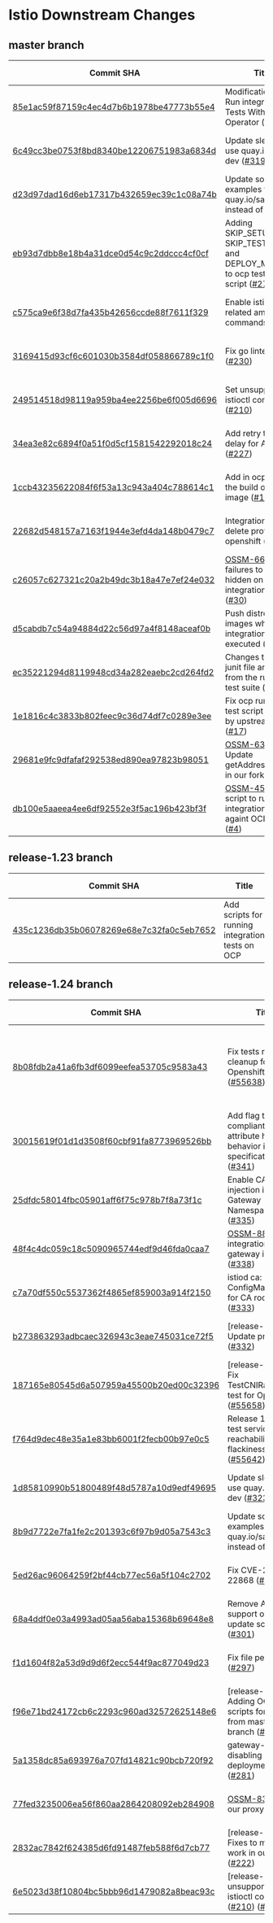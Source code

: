 # Istio Downstream Changes
## master branch
| Commit SHA | Title | Upstream PR | Comment | Date | Author |
| --- | --- | --- | --- | --- |--- |
| [85e1ac59f87159c4ec4d7b6b1978be47773b55e4](https://github.com/openshift-service-mesh/istio/commit/85e1ac59f87159c4ec4d7b6b1978be47773b55e4) | Modifications to Run integration Tests With Sail Operator ([#300](https://github.com/openshift-service-mesh/istio/issues/300)) |  |  | 2025-04-08 09:24:07 +0200 | Cansin Tartici |
| [6c49cc3be0753f8bd8340be12206751983a6834d](https://github.com/openshift-service-mesh/istio/commit/6c49cc3be0753f8bd8340be12206751983a6834d) | Update sleep to use quay.io/sail-dev ([#319](https://github.com/openshift-service-mesh/istio/issues/319)) |  |  | 2025-03-21 07:15:17 -0400 | Nick Fox |
| [d23d97dad16d6eb17317b432659ec39c1c08a74b](https://github.com/openshift-service-mesh/istio/commit/d23d97dad16d6eb17317b432659ec39c1c08a74b) | Update some examples to use quay.io/sail-dev instead of docker |  |  | 2025-03-10 15:32:01 -0400 | Nick Fox |
| [eb93d7dbb8e18b4a31dce0d54c9c2ddccc4cf0cf](https://github.com/openshift-service-mesh/istio/commit/eb93d7dbb8e18b4a31dce0d54c9c2ddccc4cf0cf) | Adding SKIP_SETUP SKIP_TEST_RUN and DEPLOY_METALLB to ocp test run script ([#279](https://github.com/openshift-service-mesh/istio/issues/279)) |  |  | 2025-02-11 11:15:15 +0100 | Francisco Herrera |
| [c575ca9e6f38d7fa435b42656ccde88f7611f329](https://github.com/openshift-service-mesh/istio/commit/c575ca9e6f38d7fa435b42656ccde88f7611f329) | Enable istioctl related ambient commands |  |  | 2025-01-24 10:10:12 +0100 | bmangoen |
| [3169415d93cf6c601030b3584df058866789c1f0](https://github.com/openshift-service-mesh/istio/commit/3169415d93cf6c601030b3584df058866789c1f0) | Fix go linter errors ([#230](https://github.com/openshift-service-mesh/istio/issues/230)) |  |  | 2024-12-11 15:01:25 +0100 | Brian Mangoenpawiro |
| [249514518d98119a959ba4ee2256be6f005d6696](https://github.com/openshift-service-mesh/istio/commit/249514518d98119a959ba4ee2256be6f005d6696) | Set unsupported istioctl commands ([#210](https://github.com/openshift-service-mesh/istio/issues/210)) |  |  | 2024-12-10 16:28:39 +0100 | Brian Mangoenpawiro |
| [34ea3e82c6894f0a51f0d5cf1581542292018c24](https://github.com/openshift-service-mesh/istio/commit/34ea3e82c6894f0a51f0d5cf1581542292018c24) | Add retry timeouts delay for AWS LB ([#227](https://github.com/openshift-service-mesh/istio/issues/227)) |  |  | 2024-12-10 15:25:26 +0100 | Brian Mangoenpawiro |
| [1ccb43235622084f6f53a13c943a404c788614c1](https://github.com/openshift-service-mesh/istio/commit/1ccb43235622084f6f53a13c943a404c788614c1) | Add in ocp setup the build of ztunnel image ([#142](https://github.com/openshift-service-mesh/istio/issues/142)) |  |  | 2024-09-12 14:05:26 +0200 | Francisco Herrera |
| [22682d548157a7163f1944e3efd4da148b0479c7](https://github.com/openshift-service-mesh/istio/commit/22682d548157a7163f1944e3efd4da148b0479c7) | Integration test run: delete profile openshift ([#137](https://github.com/openshift-service-mesh/istio/issues/137)) |  |  | 2024-09-09 13:34:19 +0200 | Francisco Herrera |
| [c26057c627321c20a2b49dc3b18a47e7ef24e032](https://github.com/openshift-service-mesh/istio/commit/c26057c627321c20a2b49dc3b18a47e7ef24e032) | [OSSM-6600](https://issues.redhat.com/browse/OSSM-6600) Avoid failures to be hidden on integration test ([#30](https://github.com/openshift-service-mesh/istio/issues/30)) |  |  | 2024-07-18 12:58:40 +0200 | Francisco Herrera |
| [d5cabdb7c54a94884d22c56d97a4f8148aceaf0b](https://github.com/openshift-service-mesh/istio/commit/d5cabdb7c54a94884d22c56d97a4f8148aceaf0b) | Push distroless images when helm integration test are executed ([#27](https://github.com/openshift-service-mesh/istio/issues/27)) |  |  | 2024-05-22 18:29:01 +0200 | Francisco Herrera |
| [ec35221294d8119948cd34a282eaebc2cd264fd2](https://github.com/openshift-service-mesh/istio/commit/ec35221294d8119948cd34a282eaebc2cd264fd2) | Changes to report junit file and results from the running test suite ([#15](https://github.com/openshift-service-mesh/istio/issues/15)) |  |  | 2024-05-14 13:54:50 +0200 | Francisco Herrera |
| [1e1816c4c3833b802feec9c36d74df7c0289e3ee](https://github.com/openshift-service-mesh/istio/commit/1e1816c4c3833b802feec9c36d74df7c0289e3ee) | Fix ocp running test script affected by upstream test ([#17](https://github.com/openshift-service-mesh/istio/issues/17)) |  |  | 2024-05-10 15:12:57 +0200 | Francisco Herrera |
| [29681e9fc9dfafaf292538ed890ea97823b98051](https://github.com/openshift-service-mesh/istio/commit/29681e9fc9dfafaf292538ed890ea97823b98051) | [OSSM-6313](https://issues.redhat.com/browse/OSSM-6313) Update getAddressTimeout in our fork ([#12](https://github.com/openshift-service-mesh/istio/issues/12)) |  |  | 2024-05-08 17:22:43 +0200 | Francisco Herrera |
| [db100e5aaeea4ee6df92552e3f5ac196b423bf3f](https://github.com/openshift-service-mesh/istio/commit/db100e5aaeea4ee6df92552e3f5ac196b423bf3f) | [OSSM-4505](https://issues.redhat.com/browse/OSSM-4505) Add script to run integration test againt OCP cluster ([#4](https://github.com/openshift-service-mesh/istio/issues/4)) |  |  | 2024-04-26 13:40:16 +0200 | Francisco Herrera |
## release-1.23 branch
| Commit SHA | Title | Upstream PR | Comment | Date | Author |
| --- | --- | --- | --- | --- |--- |
| [435c1236db35b06078269e68e7c32fa0c5eb7652](https://github.com/openshift-service-mesh/istio/commit/435c1236db35b06078269e68e7c32fa0c5eb7652) | Add scripts for running integration tests on OCP |  |  | 2024-09-04 11:33:52 +0200 | Daniel Grimm |
## release-1.24 branch
| Commit SHA | Title | Upstream PR | Comment | Date | Author |
| --- | --- | --- | --- | --- |--- |
| [8b08fdb2a41a6fb3df6099eefea53705c9583a43](https://github.com/openshift-service-mesh/istio/commit/8b08fdb2a41a6fb3df6099eefea53705c9583a43) | Fix tests resources cleanup for Openshift ([#55638](https://github.com/openshift-service-mesh/istio/issues/55638)) ([#344](https://github.com/openshift-service-mesh/istio/issues/344)) | [#55638](https://github.com/istio/istio/pull/55638) | already merged upstream (both master and release-1.24) | 2025-04-09 14:36:47 +0200 | Filip Brychta |
| [30015619f01d1d3508f60cbf91fa8773969526bb](https://github.com/openshift-service-mesh/istio/commit/30015619f01d1d3508f60cbf91fa8773969526bb) | Add flag to be compliant with attribute handling behavior in the specification ([#341](https://github.com/openshift-service-mesh/istio/issues/341)) |  |  | 2025-04-08 12:11:18 +0800 | Yann Liu |
| [25dfdc58014fbc05901aff6f75c978b7f8a73f1c](https://github.com/openshift-service-mesh/istio/commit/25dfdc58014fbc05901aff6f75c978b7f8a73f1c) | Enable CA Bundle injection in only Gateway Namespaces ([#335](https://github.com/openshift-service-mesh/istio/issues/335)) |  |  | 2025-04-04 13:45:17 +0200 | Aslak Knutsen |
| [48f4c4dc059c18c5090965744edf9d46fda0caa7](https://github.com/openshift-service-mesh/istio/commit/48f4c4dc059c18c5090965744edf9d46fda0caa7) | [OSSM-8825](https://issues.redhat.com/browse/OSSM-8825) add integration test for gateway instance ([#338](https://github.com/openshift-service-mesh/istio/issues/338)) |  |  | 2025-04-03 14:04:41 +0200 | Daniel Grimm |
| [c7a70df550c5537362f4865ef859003a914f2150](https://github.com/openshift-service-mesh/istio/commit/c7a70df550c5537362f4865ef859003a914f2150) | istiod ca: custom ConfigMap name for CA root cert ([#333](https://github.com/openshift-service-mesh/istio/issues/333)) |  |  | 2025-04-03 12:31:02 +0200 | Daniel Grimm |
| [b273863293adbcaec326943c3eae745031ce72f5](https://github.com/openshift-service-mesh/istio/commit/b273863293adbcaec326943c3eae745031ce72f5) | [release-1.24] Update proxy ([#332](https://github.com/openshift-service-mesh/istio/issues/332)) |  |  | 2025-03-31 12:19:59 +0200 | Filip Brychta |
| [187165e80545d6a507959a45500b20ed00c32396](https://github.com/openshift-service-mesh/istio/commit/187165e80545d6a507959a45500b20ed00c32396) | [release-1.24] - Fix TestCNIRaceRepair test for Openshift ([#55658](https://github.com/openshift-service-mesh/istio/issues/55658)) |  |  | 2025-03-26 05:46:49 +0200 | Maxim Babushkin |
| [f764d9dec48e35a1e83bb6001f2fecb00b97e0c5](https://github.com/openshift-service-mesh/istio/commit/f764d9dec48e35a1e83bb6001f2fecb00b97e0c5) | Release 1.24 fix test services reachability and flackiness ([#55642](https://github.com/openshift-service-mesh/istio/issues/55642)) |  |  | 2025-03-24 23:18:48 +0200 | Maxim Babushkin |
| [1d85810990b51800489f48d5787a10d9edf49695](https://github.com/openshift-service-mesh/istio/commit/1d85810990b51800489f48d5787a10d9edf49695) | Update sleep to use quay.io/sail-dev ([#323](https://github.com/openshift-service-mesh/istio/issues/323)) |  |  | 2025-03-21 17:23:36 +0100 | OpenShift Cherrypick Robot |
| [8b9d7722e7fa1fe2c201393c6f97b9d05a7543c3](https://github.com/openshift-service-mesh/istio/commit/8b9d7722e7fa1fe2c201393c6f97b9d05a7543c3) | Update some examples to use quay.io/sail-dev instead of docker |  |  | 2025-03-10 15:32:01 -0400 | Nick Fox |
| [5ed26ac96064259f2bf44cb77ec56a5f104c2702](https://github.com/openshift-service-mesh/istio/commit/5ed26ac96064259f2bf44cb77ec56a5f104c2702) | Fix CVE-2025-22868 ([#307](https://github.com/openshift-service-mesh/istio/issues/307)) |  |  | 2025-03-04 12:48:26 +0100 | Daniel Grimm |
| [68a4ddf0e03a4993ad05aa56aba15368b69648e8](https://github.com/openshift-service-mesh/istio/commit/68a4ddf0e03a4993ad05aa56aba15368b69648e8) | Remove ARM support on proxy update script ([#301](https://github.com/openshift-service-mesh/istio/issues/301)) |  |  | 2025-02-24 11:29:15 -0500 | Jonh Wendell |
| [f1d1604f82a53d9d9d6f2ecc544f9ac877049d23](https://github.com/openshift-service-mesh/istio/commit/f1d1604f82a53d9d9d6f2ecc544f9ac877049d23) | Fix file permissions ([#297](https://github.com/openshift-service-mesh/istio/issues/297)) |  |  | 2025-02-20 12:53:11 +0100 | Filip Brychta |
| [f96e71bd24172cb6c2293c960ad32572625148e6](https://github.com/openshift-service-mesh/istio/commit/f96e71bd24172cb6c2293c960ad32572625148e6) | [release-1.24] Adding OCP scripts for int tests from master branch ([#295](https://github.com/openshift-service-mesh/istio/issues/295)) |  |  | 2025-02-20 09:52:30 +0100 | Filip Brychta |
| [5a1358dc85a693976a707fd14821c90bcb720f92](https://github.com/openshift-service-mesh/istio/commit/5a1358dc85a693976a707fd14821c90bcb720f92) | gateway-api: allow disabling manual deployments ([#281](https://github.com/openshift-service-mesh/istio/issues/281)) |  |  | 2025-02-12 16:51:29 +0100 | Daniel Grimm |
| [77fed3235006ea56f860aa2864208092eb284908](https://github.com/openshift-service-mesh/istio/commit/77fed3235006ea56f860aa2864208092eb284908) | [OSSM-8342](https://issues.redhat.com/browse/OSSM-8342): Use our proxy ([#225](https://github.com/openshift-service-mesh/istio/issues/225)) |  |  | 2025-01-15 12:56:16 -0500 | Jonh Wendell |
| [2832ac7842f624385d6fd91487feb588f6d7cb77](https://github.com/openshift-service-mesh/istio/commit/2832ac7842f624385d6fd91487feb588f6d7cb77) | [release-1.24] Fixes to make tests work in our prow ([#222](https://github.com/openshift-service-mesh/istio/issues/222)) |  |  | 2025-01-08 17:22:51 -0500 | Jonh Wendell |
| [6e5023d38f10804bc5bbb96d1479082a8beac93c](https://github.com/openshift-service-mesh/istio/commit/6e5023d38f10804bc5bbb96d1479082a8beac93c) | [release-1.24] Set unsupported istioctl commands ([#210](https://github.com/openshift-service-mesh/istio/issues/210)) ([#228](https://github.com/openshift-service-mesh/istio/issues/228)) |  |  | 2024-12-11 19:15:48 +0100 | Brian Mangoenpawiro |
